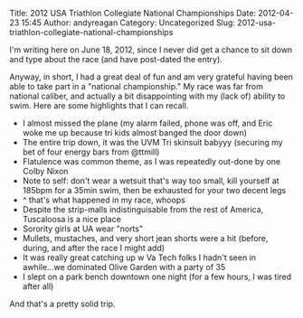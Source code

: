 Title: 2012 USA Triathlon Collegiate National Championships
Date: 2012-04-23 15:45
Author: andyreagan
Category: Uncategorized
Slug: 2012-usa-triathlon-collegiate-national-championships

I'm writing here on June 18, 2012, since I never did get a chance to sit
down and type about the race (and have post-dated the entry).

Anyway, in short, I had a great deal of fun and am very grateful having
been able to take part in a "national championship." My race was far
from national caliber, and actually a bit disappointing with my (lack
of) ability to swim. Here are some highlights that I can recall.

-   I almost missed the plane (my alarm failed, phone was off, and Eric
    woke me up because tri kids almost banged the door down)
-   The entire trip down, it was the UVM Tri skinsuit babyyy (securing
    my bet of four energy bars from @ttmill)
-   Flatulence was common theme, as I was repeatedly out-done by one
    Colby Nixon
-   Note to self: don't wear a wetsuit that's way too small, kill
    yourself at 185bpm for a 35min swim, then be exhausted for your two
    decent legs
-   \^ that's what happened in my race, whoops
-   Despite the strip-malls indistinguisable from the rest of America,
    Tuscaloosa is a nice place
-   Sorority girls at UA wear "norts"
-   Mullets, mustaches, and very short jean shorts were a hit (before,
    during, and after the race I might add)
-   It was really great catching up w Va Tech folks I hadn't seen in
    awhile...we dominated Olive Garden with a party of 35
-   I slept on a park bench downtown one night (for a few hours, I was
    tired after all)

And that's a pretty solid trip.
